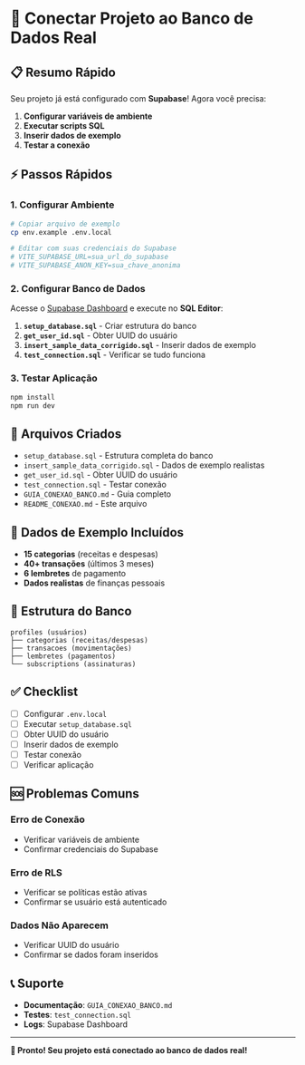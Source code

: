 # 🚀 Conectar Projeto ao Banco de Dados Real

## 📋 Resumo Rápido

Seu projeto já está configurado com **Supabase**! Agora você precisa:

1. **Configurar variáveis de ambiente**
2. **Executar scripts SQL**
3. **Inserir dados de exemplo**
4. **Testar a conexão**

## ⚡ Passos Rápidos

### 1. Configurar Ambiente

```bash
# Copiar arquivo de exemplo
cp env.example .env.local

# Editar com suas credenciais do Supabase
# VITE_SUPABASE_URL=sua_url_do_supabase
# VITE_SUPABASE_ANON_KEY=sua_chave_anonima
```

### 2. Configurar Banco de Dados

Acesse o [Supabase Dashboard](https://app.supabase.com) e execute no **SQL Editor**:

1. **`setup_database.sql`** - Criar estrutura do banco
2. **`get_user_id.sql`** - Obter UUID do usuário
3. **`insert_sample_data_corrigido.sql`** - Inserir dados de exemplo
4. **`test_connection.sql`** - Verificar se tudo funciona

### 3. Testar Aplicação

```bash
npm install
npm run dev
```

## 📁 Arquivos Criados

- `setup_database.sql` - Estrutura completa do banco
- `insert_sample_data_corrigido.sql` - Dados de exemplo realistas
- `get_user_id.sql` - Obter UUID do usuário
- `test_connection.sql` - Testar conexão
- `GUIA_CONEXAO_BANCO.md` - Guia completo
- `README_CONEXAO.md` - Este arquivo

## 🎯 Dados de Exemplo Incluídos

- **15 categorias** (receitas e despesas)
- **40+ transações** (últimos 3 meses)
- **6 lembretes** de pagamento
- **Dados realistas** de finanças pessoais

## 🔧 Estrutura do Banco

```
profiles (usuários)
├── categorias (receitas/despesas)
├── transacoes (movimentações)
├── lembretes (pagamentos)
└── subscriptions (assinaturas)
```

## ✅ Checklist

- [ ] Configurar `.env.local`
- [ ] Executar `setup_database.sql`
- [ ] Obter UUID do usuário
- [ ] Inserir dados de exemplo
- [ ] Testar conexão
- [ ] Verificar aplicação

## 🆘 Problemas Comuns

### Erro de Conexão
- Verificar variáveis de ambiente
- Confirmar credenciais do Supabase

### Erro de RLS
- Verificar se políticas estão ativas
- Confirmar se usuário está autenticado

### Dados Não Aparecem
- Verificar UUID do usuário
- Confirmar se dados foram inseridos

## 📞 Suporte

- **Documentação**: `GUIA_CONEXAO_BANCO.md`
- **Testes**: `test_connection.sql`
- **Logs**: Supabase Dashboard

---

**🎉 Pronto! Seu projeto está conectado ao banco de dados real!**
